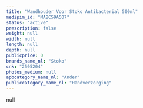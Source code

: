 ```yaml
---
title: "Wandhouder Voor Stoko Antibacterial 500ml"
medipim_id: "MABC59A507"
status: "active"
prescription: false
weight: null
width: null
length: null
depth: null
publicprice: 0
brands_name_nl: "Stoko"
cnk: "2505204"
photos_medium: null
apbcategory_name_nl: "Ander"
publiccategory_name_nl: "Handverzorging"
---
```

null
